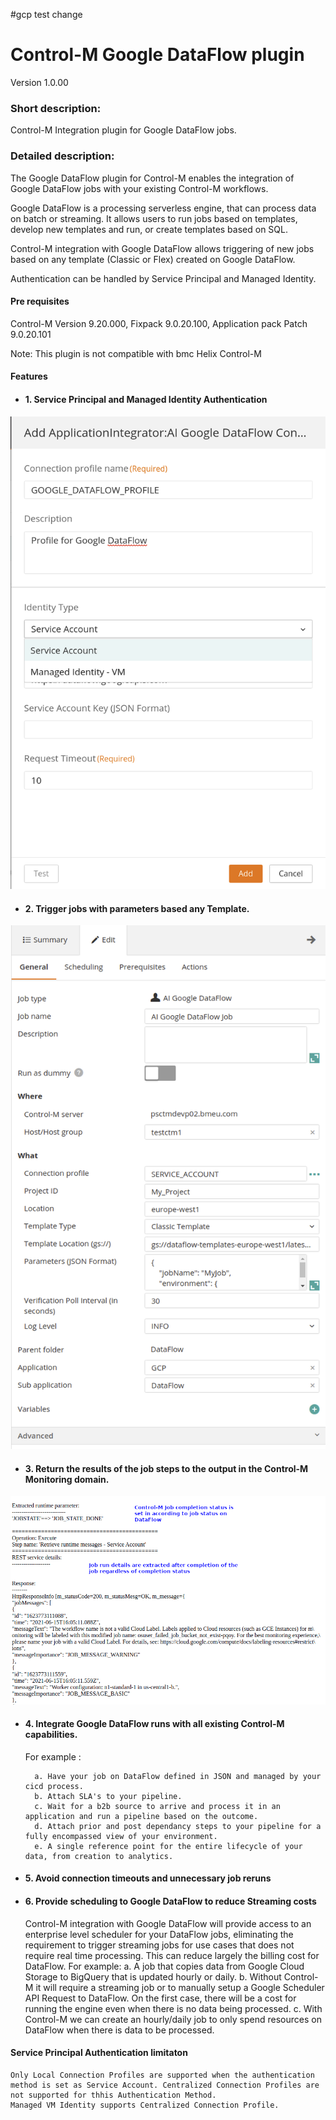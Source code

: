 #gcp test change

# Control-M Google DataFlow plugin
Version 1.0.00

### Short description:
Control-M Integration plugin for Google DataFlow jobs.
 
### Detailed description:

The Google DataFlow plugin for Control-M enables the integration of Google DataFlow jobs with your existing Control-M
workflows.

Google DataFlow is a processing serverless engine, that can process data on batch or streaming. 
It allows users to run jobs based on templates, develop new templates and run, or create templates based on SQL.

Control-M integration with Google DataFlow allows triggering of new jobs based on any template (Classic or Flex) created on Google DataFlow.

Authentication can be handled by Service Principal and Managed Identity.

#### Pre requisites

Control-M Version 9.20.000,
Fixpack 9.0.20.100,
Application pack Patch 9.0.20.101

Note: This plugin is not compatible with bmc Helix Control-M

#### Features

* #### 1. Service Principal and Managed Identity Authentication 

![](./images/connection_profile.png)

* #### 2. Trigger jobs with parameters based any Template.

![jobparams](./images/job_creation.png)

* #### 3. Return the results of the job steps to the output in the Control-M Monitoring domain.  

![output](./images/output.png)

* #### 4. Integrate Google DataFlow runs with all existing Control-M capabilities.  
    For example : 
                   
        a. Have your job on DataFlow defined in JSON and managed by your cicd process.
        b. Attach SLA's to your pipeline.
        c. Wait for a b2b source to arrive and process it in an application and run a pipeline based on the outcome.
        d. Attach prior and post dependancy steps to your pipeline for a fully encompassed view of your environment.
        e. A single reference point for the entire lifecycle of your data, from creation to analytics.

* #### 5. Avoid connection timeouts and unnecessary job reruns

* #### 6. Provide scheduling to Google DataFlow to reduce Streaming costs
    Control-M integration with Google DataFlow will provide access to an enterprise level scheduler for your DataFlow jobs, eliminating the requirement to trigger streaming jobs for use cases that does not require real time processing. This can reduce largely the billing cost for DataFlow.
    For example:
        a. A job that copies data from Google Cloud Storage to BigQuery that is updated hourly or daily.
        b. Without Control-M it will require a streaming job or to manually setup a Google Scheduler API Request to DataFlow. On the first case, there will be a cost for running the engine even when there is no data being processed.
        c. With Control-M we can create an hourly/daily job to only spend resources on DataFlow when there is data to be processed.

#### Service Principal Authentication limitaton
    Only Local Connection Profiles are supported when the authentication method is set as Service Account. Centralized Connection Profiles are not supported for thhis Authentication Method.
    Managed VM Identity supports Centralized Connection Profile.


